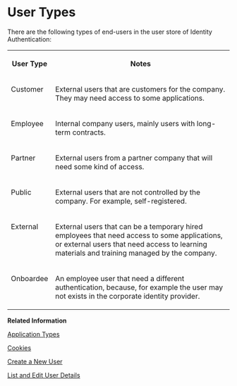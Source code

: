 <!-- loio70e95d1d4f514710a0de56067081fd7f -->

# User Types

There are the following types of end-users in the user store of Identity Authentication:

<a name="loio70e95d1d4f514710a0de56067081fd7f__table_xjw_dxq_z5b"/>


<table>
<tr>
<th valign="top">

User Type



</th>
<th valign="top">

Notes



</th>
</tr>
<tr>
<td valign="top">

Customer



</td>
<td valign="top">

External users that are customers for the company. They may need access to some applications.



</td>
</tr>
<tr>
<td valign="top">

Employee



</td>
<td valign="top">

Internal company users, mainly users with long-term contracts.



</td>
</tr>
<tr>
<td valign="top">

Partner



</td>
<td valign="top">

External users from a partner company that will need some kind of access.



</td>
</tr>
<tr>
<td valign="top">

Public



</td>
<td valign="top">

External users that are not controlled by the company. For example, self-registered.



</td>
</tr>
<tr>
<td valign="top">

External



</td>
<td valign="top">

External users that can be a temporary hired employees that need access to some applications, or external users that need access to learning materials and training managed by the company.



</td>
</tr>
<tr>
<td valign="top">

Onboardee



</td>
<td valign="top">

An employee user that need a different authentication, because, for example the user may not exists in the corporate identity provider.



</td>
</tr>
</table>

**Related Information**  


[Application Types](application-types-8f61880.md "")

[Cookies](cookies-e60fd04.md "")

[Create a New User](Operation-Guide/create-a-new-user-348deef.md "As a tenant administrator, you can create a new user in the administration console for Identity Authentication.")

[List and Edit User Details](Operation-Guide/list-and-edit-user-details-045cb01.md "As a tenant administrator, you can view detailed information about the users in the administration console for Identity Authentication. Optionally you can edit this information.")

